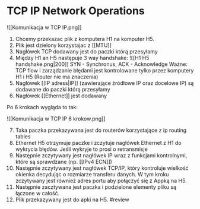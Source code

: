 # TCP IP Network Operations

![[Komunikacja w TCP IP.png]]

1. Chcemy przekazac plik z komputera H1 na komputer H5.
2. Plik jest dzielony korzystajac z [[MTU]]
3. Nagłówek TCP dodawany jest do paczki którą przesyłamy
4. Między H1 an H5 następuje 3 way handshake:
![[H1 H5 handshake.png|200]]
SYN - Synchronus, ACK - Acknowledge
Ważne: TCP flow i zarządzanie błędami jest kontrolowane tylko przez komputery H1 i H5 (Router nie ma znaczenia)
5. Nagłówek [[IP adress|IP]] (zawierające źródłowe IP oraz docelowe IP) są dodawane do paczki którą przesyłamy
6. Nagłówek [[Ethernet]] jest dodawany

Po 6 krokach wygląda to tak:

![[Komunikacja w TCP IP 6 krokow.png]]

7. Taka paczka przekazywana jest do routerów korzystające z ip routing tables  
8. Ethernet H5 otrzymuje paczke i zczytuje nagłówek Ethernet z H1 do wykrycia błędów. Jeśli wykryje to prosi o retransmisje
9. Następnie zczytywany jest nagłówek IP wraz z funkcjami kontrolnymi, które są sprawdzane (np. [[IPv4 ECN]])
10. Następnie zczytywany jest nagłówek TCP/IP, który kontroluje wielkość okienka decydując o rozmiarze transferu danych. W tym kroku zczytywany jest również adres portu aby połączyć się z Appką na H5.
11. Następnie zacztywana jest paczka i podzielone elementy pliku są łączone w całość.
12. Plik przekazywany jest do apki na H5. #review